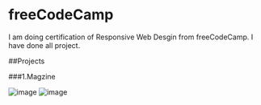 # freeCodeCamp
I am doing certification of Responsive Web Desgin from freeCodeCamp.
I have done all project.

##Projects 

###1.Magzine

![image](https://user-images.githubusercontent.com/95537899/215329429-a75dfb5d-1daa-40e9-8104-34704f7b662b.png)
![image](https://user-images.githubusercontent.com/95537899/215329462-960332e2-218a-46a1-b8cf-b5bbc397b35f.png)

